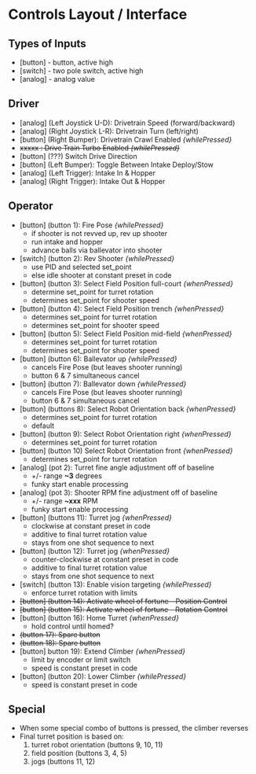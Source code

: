 # Controls Layout / Interface

## Types of Inputs
- [button] - button, active high
- [switch] - two pole switch, active high
- [analog] - analog value

## Driver
- [analog] (Left Joystick U-D): Drivetrain Speed (forward/backward)
- [analog] (Right Joystick L-R): Drivetrain Turn (left/right)
- [button] (Right Bumper): Drivetrain Crawl Enabled *{whilePressed}*
- ~~xxxxx : Drive Train Turbo Enabled *{whilePressed}*~~
- [button] (???) Switch Drive Direction
- [button] (Left Bumper): Toggle Between Intake Deploy/Stow
- [analog] (Left Trigger): Intake In & Hopper
- [analog] (Right Trigger): Intake Out & Hopper

## Operator
- [button] (button 1): Fire Pose *{whilePressed}*
  - if shooter is not revved up, rev up shooter
  - run intake and hopper
  - advance balls via ballevator into shooter
- [switch] (button 2): Rev Shooter *{whilePressed}*
  - use PID and selected set_point
  - else idle shooter at constant preset in code
- [button] (button 3): Select Field Position full-court *{whenPressed}*
  - determine set_point for turret rotation
  - determines set_point for shooter speed
- [button] (button 4): Select Field Position trench *{whenPressed}*
  - determines set_point for turret rotation
  - determines set_point for shooter speed
- [button] (button 5): Select Field Position mid-field *{whenPressed}*
  - determines set_point for turret rotation
  - determines set_point for shooter speed
- [button] (button 6): Ballevator up *{whilePressed}*
  - cancels Fire Pose (but leaves shooter running)
  - button 6 & 7 simultaneous cancel
- [button] (button 7): Ballevator down *{whilePressed}*
  - cancels Fire Pose (but leaves shooter running)
  - button 6 & 7 simultaneous cancel
- [button] (buttons 8): Select Robot Orientation back *{whenPressed}*
  - determines set_point for turret rotation
  - default
- [button] (button 9): Select Robot Orientation right *{whenPressed}*
  - determines set_point for turret rotation
- [button] (button 10) Select Robot Orientation front *{whenPressed}*
  - determines set_point for turret rotation
- [analog] (pot 2): Turret fine angle adjustment off of baseline
  - +/- range **~3** degrees
  - funky start enable processing
- [analog] (pot 3): Shooter RPM fine adjustment off of baseline
  - +/- range **~xxx** RPM
  - funky start enable processing
- [button] (buttons 11): Turret jog *{whenPressed}*
  - clockwise at constant preset in code
  - additive to final turret rotation value
  - stays from one shot sequence to next
- [button] (button 12): Turret jog *{whenPressed}*
  - counter-clockwise at constant preset in code
  - additive to final turret rotation value
  - stays from one shot sequence to next
- [switch] (button 13): Enable vision targeting *{whilePressed}*
  - enforce turret rotation with limits
- ~~[button] (button 14): Activate wheel of fortune - Position Control~~
- ~~[button] (button 15): Activate wheel of fortune - Rotation Control~~
- [button] (button 16): Home Turret *{whenPressed}*
  - hold control until homed?
- ~~(button 17): Spare button~~
- ~~(button 18): Spare button~~
- [button] button 19): Extend Climber *{whenPressed}*
  - limit by encoder or limit switch
  - speed is constant preset in code
- [button] (button 20): Lower Climber *{whilePressed}*
   - speed is constant preset in code


## Special
- When some special combo of buttons is pressed, the climber reverses
- Final turret position is based on:
  1. turret robot orientation (buttons 9, 10, 11)
  1. field position (buttons 3, 4, 5)
  1. jogs (buttons 11, 12)
